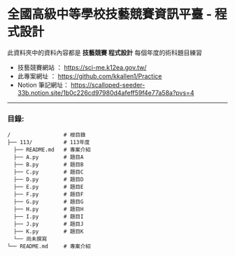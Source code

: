# 全國高級中等學校技藝競賽資訊平臺 - 程式設計

此資料夾中的資料內容都是 **技藝競賽 程式設計** 每個年度的術科題目練習

- 技藝競賽網站   ： https://sci-me.k12ea.gov.tw/
- 此專案網址     ： https://github.com/kkallen1/Practice
- Notion 筆記網址： https://scalloped-seeder-33b.notion.site/1b0c226cd97980d4afeff59f4e77a58a?pvs=4

---

### 目錄:
```
/                 # 根目錄
├── 113/          # 113年度
  ├── README.md   # 專案介紹
  ├── A.py        # 題目A
  ├── B.py        # 題目B
  ├── C.py        # 題目C
  ├── D.py        # 題目D
  ├── E.py        # 題目E
  ├── F.py        # 題目F
  ├── G.py        # 題目G
  ├── H.py        # 題目H
  ├── I.py        # 題目I
  ├── J.py        # 題目J
  ├── K.py        # 題目K
  └── 尚未撰寫
└── README.md     # 專案介紹
```
